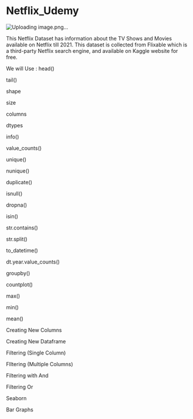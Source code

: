 # Netflix_Udemy

![Uploading image.png…]()

This Netflix Dataset has information about the TV Shows and Movies available on Netflix till 2021.  This dataset is collected from Flixable which is a third-party Netflix search engine, and available on Kaggle website for free.

We will Use :
head()

tail()

shape

size

columns

dtypes

info()

value_counts()

unique()

nunique()

duplicate()

isnull()

dropna()

isin()

str.contains()

str.split()

to_datetime()

dt.year.value_counts()

groupby()

countplot()

max()

min()

mean()

Creating New Columns

Creating New Dataframe

Filtering (Single Column)

FIltering (Multiple Columns)

Filtering with And

Filtering Or

Seaborn

Bar Graphs

